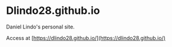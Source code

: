 # Dlindo28.github.io

Daniel Lindo's personal site.

Access at [https://dlindo28.github.io/](https://dlindo28.github.io/)
